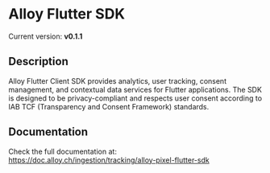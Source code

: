 # Alloy Flutter SDK

Current version: **v0.1.1**

## Description

Alloy Flutter Client SDK provides analytics, user tracking, consent management, and contextual data services for Flutter applications. The SDK is designed to be privacy-compliant and respects user consent according to IAB TCF (Transparency and Consent Framework) standards.

## Documentation

Check the full documentation at: https://doc.alloy.ch/ingestion/tracking/alloy-pixel-flutter-sdk

